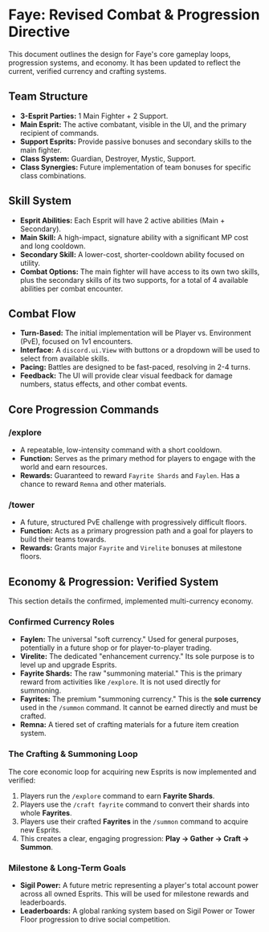 # Faye: Revised Combat & Progression Directive

This document outlines the design for Faye's core gameplay loops, progression systems, and economy. It has been updated to reflect the current, verified currency and crafting systems.

## Team Structure
- **3-Esprit Parties:** 1 Main Fighter + 2 Support.
- **Main Esprit:** The active combatant, visible in the UI, and the primary recipient of commands.
- **Support Esprits:** Provide passive bonuses and secondary skills to the main fighter.
- **Class System:** Guardian, Destroyer, Mystic, Support.
- **Class Synergies:** Future implementation of team bonuses for specific class combinations.

## Skill System
- **Esprit Abilities:** Each Esprit will have 2 active abilities (Main + Secondary).
- **Main Skill:** A high-impact, signature ability with a significant MP cost and long cooldown.
- **Secondary Skill:** A lower-cost, shorter-cooldown ability focused on utility.
- **Combat Options:** The main fighter will have access to its own two skills, plus the secondary skills of its two supports, for a total of 4 available abilities per combat encounter.

## Combat Flow
- **Turn-Based:** The initial implementation will be Player vs. Environment (PvE), focused on 1v1 encounters.
- **Interface:** A `discord.ui.View` with buttons or a dropdown will be used to select from available skills.
- **Pacing:** Battles are designed to be fast-paced, resolving in 2-4 turns.
- **Feedback:** The UI will provide clear visual feedback for damage numbers, status effects, and other combat events.

## Core Progression Commands

### /explore
- A repeatable, low-intensity command with a short cooldown.
- **Function:** Serves as the primary method for players to engage with the world and earn resources.
- **Rewards:** Guaranteed to reward `Fayrite Shards` and `Faylen`. Has a chance to reward `Remna` and other materials.

### /tower
- A future, structured PvE challenge with progressively difficult floors.
- **Function:** Acts as a primary progression path and a goal for players to build their teams towards.
- **Rewards:** Grants major `Fayrite` and `Virelite` bonuses at milestone floors.

## Economy & Progression: Verified System

This section details the confirmed, implemented multi-currency economy.

### Confirmed Currency Roles
- **Faylen:** The universal "soft currency." Used for general purposes, potentially in a future shop or for player-to-player trading.
- **Virelite:** The dedicated "enhancement currency." Its sole purpose is to level up and upgrade Esprits.
- **Fayrite Shards:** The raw "summoning material." This is the primary reward from activities like `/explore`. It is not used directly for summoning.
- **Fayrites:** The premium "summoning currency." This is the **sole currency** used in the `/summon` command. It cannot be earned directly and must be crafted.
- **Remna:** A tiered set of crafting materials for a future item creation system.

### The Crafting & Summoning Loop
The core economic loop for acquiring new Esprits is now implemented and verified:
1.  Players run the `/explore` command to earn **Fayrite Shards**.
2.  Players use the `/craft fayrite` command to convert their shards into whole **Fayrites**.
3.  Players use their crafted **Fayrites** in the `/summon` command to acquire new Esprits.
4.  This creates a clear, engaging progression: **Play -> Gather -> Craft -> Summon**.

### Milestone & Long-Term Goals
- **Sigil Power:** A future metric representing a player's total account power across all owned Esprits. This will be used for milestone rewards and leaderboards.
- **Leaderboards:** A global ranking system based on Sigil Power or Tower Floor progression to drive social competition.